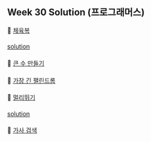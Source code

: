 ## Week 30 Solution (프로그래머스)

👀 [체육복](https://programmers.co.kr/learn/courses/30/lessons/42862)
####
[solution](https://github.com/BBBOMi/Algorithms-New/blob/master/week30/P42862.java)
####

👀 [큰 수 만들기](https://programmers.co.kr/learn/courses/30/lessons/42883)
####

👀 [가장 긴 팰린드롬](https://programmers.co.kr/learn/courses/30/lessons/12904)
####

👀 [멀리뛰기](https://programmers.co.kr/learn/courses/30/lessons/12914)
####
[solution](https://github.com/BBBOMi/Algorithms-New/blob/master/week30/P12914.java)
####

👀 [가사 검색](https://programmers.co.kr/learn/courses/30/lessons/60060)
####

